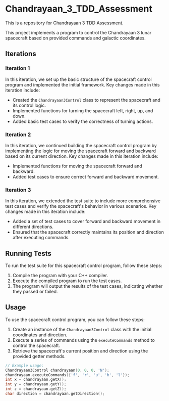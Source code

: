 # Chandrayaan_3_TDD_Assessment

This is a repository for Chandrayaan 3 TDD Assessment.

This project implements a program to control the Chandrayaan 3 lunar spacecraft based on provided commands and galactic coordinates.

## Iterations

### Iteration 1

In this iteration, we set up the basic structure of the spacecraft control program and implemented the initial framework. Key changes made in this iteration include:

- Created the `Chandrayaan3Control` class to represent the spacecraft and its control logic.
- Implemented functions for turning the spacecraft left, right, up, and down.
- Added basic test cases to verify the correctness of turning actions.

### Iteration 2

In this iteration, we continued building the spacecraft control program by implementing the logic for moving the spacecraft forward and backward based on its current direction. Key changes made in this iteration include:

- Implemented functions for moving the spacecraft forward and backward.
- Added test cases to ensure correct forward and backward movement.

### Iteration 3

In this iteration, we extended the test suite to include more comprehensive test cases and verify the spacecraft's behavior in various scenarios. Key changes made in this iteration include:

- Added a set of test cases to cover forward and backward movement in different directions.
- Ensured that the spacecraft correctly maintains its position and direction after executing commands.

## Running Tests

To run the test suite for this spacecraft control program, follow these steps:

1. Compile the program with your C++ compiler.
2. Execute the compiled program to run the test cases.
3. The program will output the results of the test cases, indicating whether they passed or failed.

## Usage

To use the spacecraft control program, you can follow these steps:

1. Create an instance of the `Chandrayaan3Control` class with the initial coordinates and direction.
2. Execute a series of commands using the `executeCommands` method to control the spacecraft.
3. Retrieve the spacecraft's current position and direction using the provided getter methods.

```cpp
// Example usage:
Chandrayaan3Control chandrayaan(0, 0, 0, 'N');
chandrayaan.executeCommands({'f', 'r', 'u', 'b', 'l'});
int x = chandrayaan.getX();
int y = chandrayaan.getY();
int z = chandrayaan.getZ();
char direction = chandrayaan.getDirection();
```
